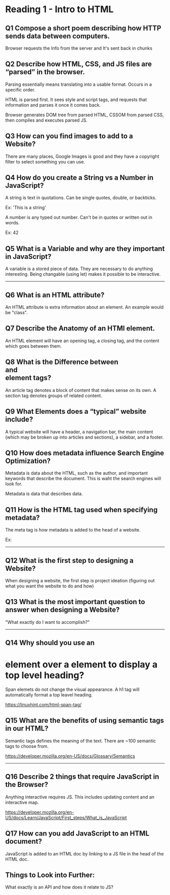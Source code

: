 # Reading 1 - Intro to HTML

## Q1 Compose a short poem describing how HTTP sends data between computers.

Browser requests the
Info from the server and
It's sent back in chunks

## Q2 Describe how HTML, CSS, and JS files are “parsed” in the browser.

Parsing essentially means translating into a usable format. Occurs in a specific order.

HTML is parsed first. It sees style and script tags, and requests that information and parses it once it comes back.

Browser generates DOM tree from parsed HTML, CSSOM from parsed CSS, then compiles and executes parsed JS.

## Q3 How can you find images to add to a Website?

There are many places, Google Images is good and they have a copyright filter to select something you can use.

## Q4 How do you create a String vs a Number in JavaScript?

A string is text in quotations. Can be single quotes, double, or backticks. 

Ex: 'This is a string'

A number is any typed out number. Can't be in quotes or written out in words.

Ex: 42

## Q5 What is a Variable and why are they important in JavaScript?

A variable is a stored piece of data. They are necessary to do anything interesting. Being changable (using let) makes it possible to be interactive.

-----

## Q6 What is an HTML attribute?

An HTML attribute is extra information about an element. An example would be "class".

## Q7 Describe the Anatomy of an HTMl element.

An HTML element will have an opening tag, a closing tag, and the content which goes between them.

## Q8 What is the Difference between <article> and <section> element tags?

An article tag denotes a block of content that makes sense on its own. A section tag denotes groups of related content.

## Q9 What Elements does a “typical” website include?

A typical website will have a header, a navigation bar, the main content (which may be broken up into articles and sections), a sidebar, and a footer.

## Q10 How does metadata influence Search Engine Optimization?

Metadata is data about the HTML, such as the author, and important keywords that describe the document. This is waht the search engines will look for.

Metadata is data that describes data.


## Q11 How is the <meta> HTML tag used when specifying metadata?

The meta tag is how metadata is added to the head of a website.

Ex: <meta charset="UTF-8">

----


## Q12 What is the first step to designing a Website?

When designing a website, the first step is project ideation (figuring out what you want the website to do and how)

## Q13 What is the most important question to answer when designing a Website?

"What exactly do I want to accomplish?"

-----

## Q14 Why should you use an <h1> element over a <span> element to display a top level heading?

Span elemets do not change the visual appearance. A h1 tag will automatically format a top leavel heading.

https://linuxhint.com/html-span-tag/

## Q15 What are the benefits of using semantic tags in our HTML?

Semantic tags defines the meaning of the text. There are ~100 semantic tags to choose from.

https://developer.mozilla.org/en-US/docs/Glossary/Semantics

----

## Q16 Describe 2 things that require JavaScript in the Browser?

Anything interactive requires JS. This includes updating content and an interactive map.

https://developer.mozilla.org/en-US/docs/Learn/JavaScript/First_steps/What_is_JavaScript

## Q17 How can you add JavaScript to an HTML document?

JavaScript is added to an HTML doc by linking to a JS file in the head of the HTML doc.

## Things to Look into Further:

What exactly is an API and how does it relate to JS?